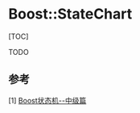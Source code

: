 # Boost::StateChart

[TOC]



TODO



## 参考

[1] [Boost状态机--中级篇](https://blog.csdn.net/for_tech/article/details/51122674)